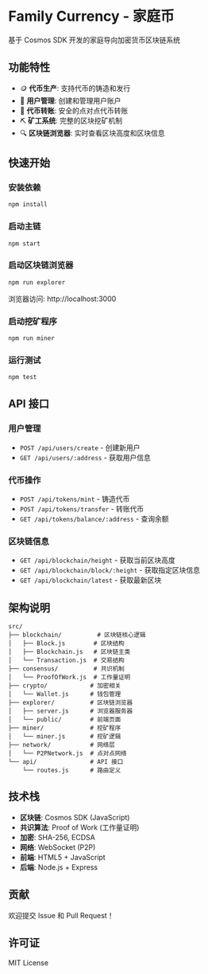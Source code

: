 # Family Currency - 家庭币

基于 Cosmos SDK 开发的家庭导向加密货币区块链系统

## 功能特性

- 🪙 **代币生产**: 支持代币的铸造和发行
- 👥 **用户管理**: 创建和管理用户账户
- 💸 **代币转账**: 安全的点对点代币转账
- ⛏️ **矿工系统**: 完整的区块挖矿机制
- 🔍 **区块链浏览器**: 实时查看区块高度和区块信息

## 快速开始

### 安装依赖
```bash
npm install
```

### 启动主链
```bash
npm start
```

### 启动区块链浏览器
```bash
npm run explorer
```
浏览器访问: http://localhost:3000

### 启动挖矿程序
```bash
npm run miner
```

### 运行测试
```bash
npm test
```

## API 接口

### 用户管理
- `POST /api/users/create` - 创建新用户
- `GET /api/users/:address` - 获取用户信息

### 代币操作
- `POST /api/tokens/mint` - 铸造代币
- `POST /api/tokens/transfer` - 转账代币
- `GET /api/tokens/balance/:address` - 查询余额

### 区块链信息
- `GET /api/blockchain/height` - 获取当前区块高度
- `GET /api/blockchain/block/:height` - 获取指定区块信息
- `GET /api/blockchain/latest` - 获取最新区块

## 架构说明

```
src/
├── blockchain/          # 区块链核心逻辑
│   ├── Block.js        # 区块结构
│   ├── Blockchain.js   # 区块链主类
│   └── Transaction.js  # 交易结构
├── consensus/          # 共识机制
│   └── ProofOfWork.js  # 工作量证明
├── crypto/            # 加密相关
│   └── Wallet.js      # 钱包管理
├── explorer/          # 区块链浏览器
│   ├── server.js      # 浏览器服务器
│   └── public/        # 前端页面
├── miner/             # 挖矿程序
│   └── miner.js       # 挖矿逻辑
├── network/           # 网络层
│   └── P2PNetwork.js  # 点对点网络
└── api/               # API 接口
    └── routes.js      # 路由定义
```

## 技术栈

- **区块链**: Cosmos SDK (JavaScript)
- **共识算法**: Proof of Work (工作量证明)
- **加密**: SHA-256, ECDSA
- **网络**: WebSocket (P2P)
- **前端**: HTML5 + JavaScript
- **后端**: Node.js + Express

## 贡献

欢迎提交 Issue 和 Pull Request！

## 许可证

MIT License
